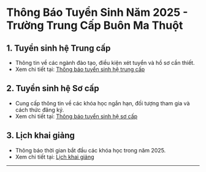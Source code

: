 # Thông Báo Tuyển Sinh Năm 2025 - Trường Trung Cấp Buôn Ma Thuột

## 1. Tuyển sinh hệ Trung cấp
- Thông tin về các ngành đào tạo, điều kiện xét tuyển và hồ sơ cần thiết.
- Xem chi tiết tại: [Thông báo tuyển sinh hệ trung cấp](https://bmtc.edu.vn/thong-bao-tuyen-sinh-nam-2025/)

## 2. Tuyển sinh hệ Sơ cấp
- Cung cấp thông tin về các khóa học ngắn hạn, đối tượng tham gia và cách thức đăng ký.
- Xem chi tiết tại: [Thông báo tuyển sinh hệ sơ cấp](https://bmtc.edu.vn/3314-2/)

## 3. Lịch khai giảng
- Thông báo thời gian bắt đầu các khóa học trong năm 2025.
- Xem chi tiết tại: [Lịch khai giảng](https://bmtc.edu.vn/lich-khai-giang/)

---


